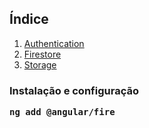 ## Índice
 1. [Authentication](./authentication.html)
 2. [Firestore](./firestore.html)
 3. [Storage](./storage.html)

### Instalação e configuração
<strong><pre>ng add @angular/fire</pre></strong>
